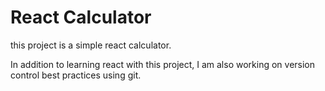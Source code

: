 # React Calculator

this project is a simple react calculator.

In addition to learning react with this project, I am also working on version control best practices using git.

